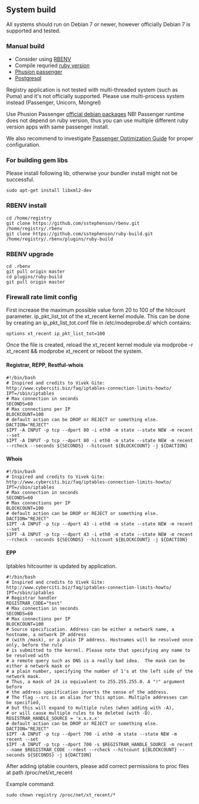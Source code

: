 System build
------------

All systems should run on Debian 7 or newer, 
however officially Debian 7 is supported and tested. 

### Manual build

* Consider using [RBENV](https://github.com/sstephenson/rbenv)
* Compile requried [ruby version](https://github.com/internetee/registry/blob/master/.ruby-version)
* [Phusion passenger](https://www.phusionpassenger.com/documentation/Users%20guide%20Apache.html)
* [Postgresql](http://www.postgresql.org/docs/)

Registry application is not tested with multi-threaded system (such as Puma) and 
it's not officially supported. Please use multi-process system instead (Passenger, Unicorn, Mongrel)

Use Phusion Passenger [official debian packages](https://www.phusionpassenger.com/documentation/Users%20guide%20Apache.html#install_on_debian_ubuntu) NB! Passenger runtime does not depend on ruby version, thus you can use multiple different ruby version apps with same passenger install. 

We also recommend to investigate 
[Passenger Optimization Guide](https://www.phusionpassenger.com/documentation/ServerOptimizationGuide.html) for proper configuration.


### For building gem libs

Please install following lib, otherwise your bundler install might not be successful.

    sudo apt-get install libxml2-dev

### RBENV install

    cd /home/registry
    git clone https://github.com/sstephenson/rbenv.git /home/registry/.rbenv
    git clone https://github.com/sstephenson/ruby-build.git /home/registry/.rbenv/plugins/ruby-build

### RBENV upgrade

    cd .rbenv
    git pull origin master
    cd plugins/ruby-build
    git pull origin master


### Firewall rate limit config

First increase the maximum possible value form 20 to 100 of the hitcount parameter.
ip_pkt_list_tot of the xt_recent kernel module. 
This can be done by creating an ip_pkt_list_tot.conf file in /etc/modeprobe.d/ which contains:

````
options xt_recent ip_pkt_list_tot=100
````

Once the file is created, reload the xt_recent kernel module via modprobe -r xt_recent && modprobe xt_recent or reboot the system.

#### Registrar, REPP, Restful-whois

````
#!/bin/bash
# Inspired and credits to Vivek Gite: http://www.cyberciti.biz/faq/iptables-connection-limits-howto/
IPT=/sbin/iptables
# Max connection in seconds
SECONDS=60
# Max connections per IP
BLOCKCOUNT=100
# default action can be DROP or REJECT or something else.
DACTION="REJECT"
$IPT -A INPUT -p tcp --dport 80 -i eth0 -m state --state NEW -m recent --set
$IPT -A INPUT -p tcp --dport 80 -i eth0 -m state --state NEW -m recent --rcheck --seconds ${SECONDS} --hitcount ${BLOCKCOUNT} -j ${DACTION}
````

#### Whois

````
#!/bin/bash
# Inspired and credits to Vivek Gite: http://www.cyberciti.biz/faq/iptables-connection-limits-howto/
IPT=/sbin/iptables
# Max connection in seconds
SECONDS=60
# Max connections per IP
BLOCKCOUNT=100
# default action can be DROP or REJECT or something else.
DACTION="REJECT"
$IPT -A INPUT -p tcp --dport 43 -i eth0 -m state --state NEW -m recent --set
$IPT -A INPUT -p tcp --dport 43 -i eth0 -m state --state NEW -m recent --rcheck --seconds ${SECONDS} --hitcount ${BLOCKCOUNT} -j ${DACTION}
````

#### EPP

Iptables hitcounter is updated by application.

````
#!/bin/bash
# Inspired and credits to Vivek Gite: http://www.cyberciti.biz/faq/iptables-connection-limits-howto/
IPT=/sbin/iptables
# Registrar handler
REGISTRAR_CODE="test"
# Max connection in seconds
SECONDS=60
# Max connections per IP
BLOCKCOUNT=100
# Source specification. Address can be either a network name, a hostname, a network IP address 
# (with /mask), or a plain IP address. Hostnames will be resolved once only, before the rule
# is submitted to the kernel. Please note that specifying any name to be resolved with 
# a remote query such as DNS is a really bad idea.  The mask can be either a network mask or 
# a plain number, specifying the number of 1's at the left side of the network mask. 
# Thus, a mask of 24 is equivalent to 255.255.255.0. A "!" argument before 
# the address specification inverts the sense of the address. 
# The flag --src is an alias for this option. Multiple addresses can be specified, 
# but this will expand to multiple rules (when adding with -A), 
# or will cause multiple rules to be deleted (with -D). 
REGISTRAR_HANDLE_SOURCE = 'x.x.x.x'
# default action can be DROP or REJECT or something else.
DACTION="REJECT"
$IPT -A INPUT -p tcp --dport 700 -i eth0 -m state --state NEW -m recent --set
$IPT -A INPUT -p tcp --dport 700 -s $REGISTRAR_HANDLE_SOURCE -m recent --name $REGISTRAR_CODE --rdest --rcheck --hitcount ${BLOCKCOUNT} --seconds ${SECONDS} -j ${DACTION}
````

After adding iptable counters, please add correct permissions to proc files at path /proc/net/xt_recent

Example command:

````
sudo chown registry /proc/net/xt_recent/*
````
